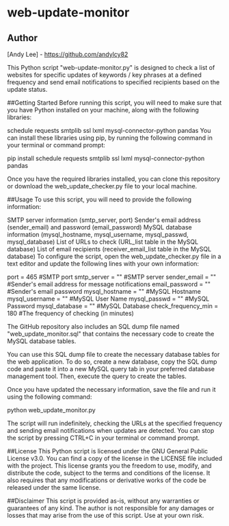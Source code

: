 # web-update-monitor

## Author
[Andy Lee] - https://github.com/andylcy82

This Python script "web-update-monitor.py" is designed to check a list of websites for specific updates of keywords / key phrases at a defined frequency and send email notifications to specified recipients based on the update status.

##Getting Started
Before running this script, you will need to make sure that you have Python installed on your machine, along with the following libraries:

schedule
requests
smtplib
ssl
lxml
mysql-connector-python
pandas
You can install these libraries using pip, by running the following command in your terminal or command prompt:

pip install schedule requests smtplib ssl lxml mysql-connector-python pandas

Once you have the required libraries installed, you can clone this repository or download the web_update_checker.py file to your local machine.

##Usage
To use this script, you will need to provide the following information:

SMTP server information (smtp_server, port)
Sender's email address (sender_email) and password (email_password)
MySQL database information (mysql_hostname, mysql_username, mysql_passwd, mysql_database)
List of URLs to check (URL_list table in the MySQL database)
List of email recipients (receiver_email_list table in the MySQL database)
To configure the script, open the web_update_checker.py file in a text editor and update the following lines with your own information:

port = 465  #SMTP port
smtp_server = ""  #SMTP server
sender_email = "" #Sender's email address for message notifications
email_password = "" #Sender's email password
mysql_hostname = "" #MySQL Hostname
mysql_username = "" #MySQL User Name
mysql_passwd = "" #MySQL Password
mysql_database = "" #MySQL Database
check_frequency_min = 180 #The frequency of checking (in minutes)

The GitHub repository also includes an SQL dump file named "web_update_monitor.sql" that contains the necessary code to create the MySQL database tables.

You can use this SQL dump file to create the necessary database tables for the web application. To do so, create a new database, copy the SQL dump code and paste it into a new MySQL query tab in your preferred database management tool. Then, execute the query to create the tables.

Once you have updated the necessary information, save the file and run it using the following command:

python web_update_monitor.py

The script will run indefinitely, checking the URLs at the specified frequency and sending email notifications when updates are detected. You can stop the script by pressing CTRL+C in your terminal or command prompt.

##License
This Python script is licensed under the GNU General Public License v3.0. You can find a copy of the license in the LICENSE file included with the project. This license grants you the freedom to use, modify, and distribute the code, subject to the terms and conditions of the license. It also requires that any modifications or derivative works of the code be released under the same license.

##Disclaimer
This script is provided as-is, without any warranties or guarantees of any kind. The author is not responsible for any damages or losses that may arise from the use of this script. Use at your own risk.

